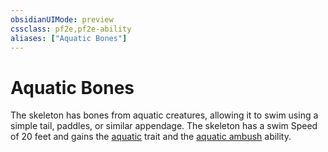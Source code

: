```yaml
---
obsidianUIMode: preview
cssclass: pf2e,pf2e-ability
aliases: ["Aquatic Bones"]
---
```

# Aquatic Bones

The skeleton has bones from aquatic creatures, allowing it to swim using a simple tail, paddles, or similar appendage. The skeleton has a swim Speed of 20 feet and gains the [aquatic](aquatic-b1.md) trait and the [aquatic ambush](aquatic-ambush.md) ability.
